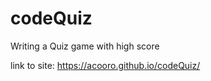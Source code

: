 # codeQuiz

Writing a Quiz game with high score 


link to site: https://acooro.github.io/codeQuiz/
